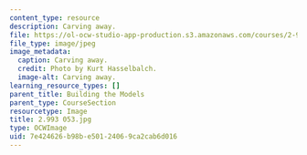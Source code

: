 ```yaml
---
content_type: resource
description: Carving away.
file: https://ol-ocw-studio-app-production.s3.amazonaws.com/courses/2-993-special-topics-in-mechanical-engineering-the-art-and-science-of-boat-design-january-iap-2007/7e424626b98be50124069ca2cab6d016_2993053.jpg
file_type: image/jpeg
image_metadata:
  caption: Carving away.
  credit: Photo by Kurt Hasselbalch.
  image-alt: Carving away.
learning_resource_types: []
parent_title: Building the Models
parent_type: CourseSection
resourcetype: Image
title: 2.993 053.jpg
type: OCWImage
uid: 7e424626-b98b-e501-2406-9ca2cab6d016
---
```

